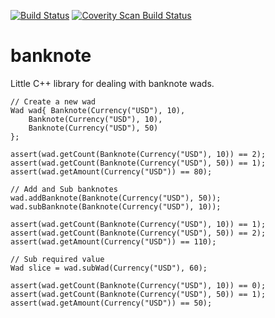 [![Build Status](https://travis-ci.org/vladimirgamalian/banknote.svg?branch=master)](https://travis-ci.org/vladimirgamalian/banknote)
[![Coverity Scan Build Status](https://scan.coverity.com/projects/9695/badge.svg)](https://scan.coverity.com/projects/9695)

# banknote

Little C++ library for dealing with banknote wads.

```
// Create a new wad
Wad wad{ Banknote(Currency("USD"), 10),
	Banknote(Currency("USD"), 10),
	Banknote(Currency("USD"), 50)
};

assert(wad.getCount(Banknote(Currency("USD"), 10)) == 2);
assert(wad.getCount(Banknote(Currency("USD"), 50)) == 1);
assert(wad.getAmount(Currency("USD")) == 80);

// Add and Sub banknotes
wad.addBanknote(Banknote(Currency("USD"), 50));
wad.subBanknote(Banknote(Currency("USD"), 10));

assert(wad.getCount(Banknote(Currency("USD"), 10)) == 1);
assert(wad.getCount(Banknote(Currency("USD"), 50)) == 2);
assert(wad.getAmount(Currency("USD")) == 110);

// Sub required value
Wad slice = wad.subWad(Currency("USD"), 60);

assert(wad.getCount(Banknote(Currency("USD"), 10)) == 0);
assert(wad.getCount(Banknote(Currency("USD"), 50)) == 1);
assert(wad.getAmount(Currency("USD")) == 50);

```
